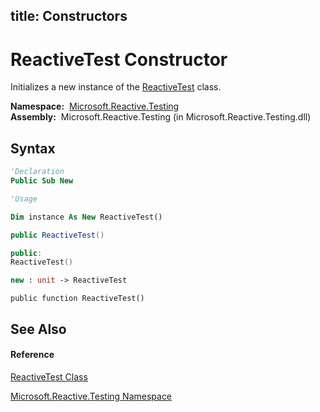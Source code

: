 title: Constructors
---
# ReactiveTest Constructor

Initializes a new instance of the [ReactiveTest](ReactiveTest/ReactiveTest) class.

**Namespace:**  [Microsoft.Reactive.Testing](Microsoft.Reactive.Testing/Microsoft.Reactive.Testing)  
**Assembly:**  Microsoft.Reactive.Testing (in Microsoft.Reactive.Testing.dll)

## Syntax

```vb
'Declaration
Public Sub New
```

```vb
'Usage

Dim instance As New ReactiveTest()
```

```csharp
public ReactiveTest()
```

```c++
public:
ReactiveTest()
```

```fsharp
new : unit -> ReactiveTest
```

```jscript
public function ReactiveTest()
```

## See Also

#### Reference

[ReactiveTest Class](ReactiveTest/ReactiveTest)

[Microsoft.Reactive.Testing Namespace](Microsoft.Reactive.Testing/Microsoft.Reactive.Testing)
